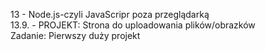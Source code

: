 13 - Node.js-czyli JavaScripr poza przeglądarką<br>
13.9. - PROJEKT: Strona do uploadowania plików/obrazków<br>
Zadanie: Pierwszy duży projekt
